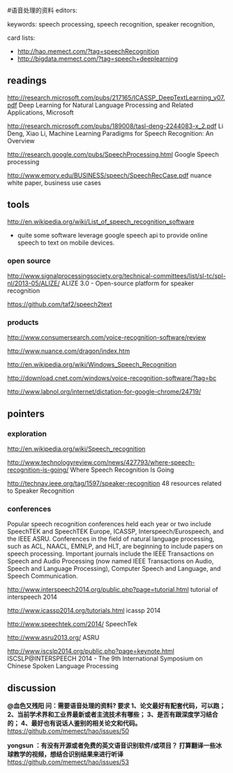 #语音处理的资料
editors:  

keywords: 
  speech processing,
  speech recognition,
  speaker recognition,
  
card lists:
* http://hao.memect.com/?tag=speechRecognition
* http://bigdata.memect.com/?tag=speech+deeplearning 
  
## readings 

http://research.microsoft.com/pubs/217165/ICASSP_DeepTextLearning_v07.pdf Deep Learning for Natural Language Processing and Related Applications, Microsoft

http://research.microsoft.com/pubs/189008/tasl-deng-2244083-x_2.pdf Li Deng, Xiao Li,  Machine Learning Paradigms for Speech Recognition: An Overview

http://research.google.com/pubs/SpeechProcessing.html  Google Speech processing

http://www.emory.edu/BUSINESS/speech/SpeechRecCase.pdf  nuance white paper, business use cases


## tools
http://en.wikipedia.org/wiki/List_of_speech_recognition_software
* quite some software leverage google speech api to provide online speech to text on mobile devices.

### open source
http://www.signalprocessingsociety.org/technical-committees/list/sl-tc/spl-nl/2013-05/ALIZE/ ALIZE 3.0 - Open-source platform for speaker recognition

https://github.com/taf2/speech2text


### products

http://www.consumersearch.com/voice-recognition-software/review

http://www.nuance.com/dragon/index.htm

http://en.wikipedia.org/wiki/Windows_Speech_Recognition

http://download.cnet.com/windows/voice-recognition-software/?tag=bc

http://www.labnol.org/internet/dictation-for-google-chrome/24719/


## pointers 
### exploration
http://en.wikipedia.org/wiki/Speech_recognition

http://www.technologyreview.com/news/427793/where-speech-recognition-is-going/  Where Speech Recognition Is Going

http://technav.ieee.org/tag/1597/speaker-recognition 48 resources related to Speaker Recognition

###  conferences
Popular speech recognition conferences held each year or two include SpeechTEK and SpeechTEK Europe, ICASSP, Interspeech/Eurospeech, and the IEEE ASRU. Conferences in the field of natural language processing, such as ACL, NAACL, EMNLP, and HLT, are beginning to include papers on speech processing. Important journals include the IEEE Transactions on Speech and Audio Processing (now named IEEE Transactions on Audio, Speech and Language Processing), Computer Speech and Language, and Speech Communication.

http://www.interspeech2014.org/public.php?page=tutorial.html  tutorial of interspeech 2014

http://www.icassp2014.org/tutorials.html  icassp 2014

http://www.speechtek.com/2014/ SpeechTek

http://www.asru2013.org/  ASRU

http://www.iscslp2014.org/public.php?page=keynote.html  ISCSLP@INTERSPEECH 2014 - The 9th International Symposium on Chinese Spoken Language Processing


## discussion
<b> @血色又残阳 问：需要语音处理的资料?  要求 
1、论文最好有配套代码，可以跑；
2、当前学术界和工业界最新或者主流技术有哪些；
3、是否有跟深度学习结合的；
4、最好也有说话人鉴别的相关论文和代码。
</b>
https://github.com/memect/hao/issues/50


<b> yongsun ：有没有开源或者免费的英文语音识别软件/或项目？ 打算翻译一些冰球教学的视频，想结合识别结果来进行听译</b>
https://github.com/memect/hao/issues/53
